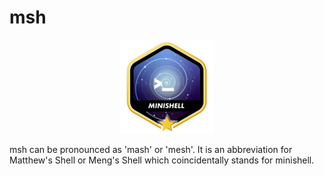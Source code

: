 # msh

<p align="center">
  <img src="https://github.com/cyan-wings/msh/blob/main/msh.png" alt="msh 42 project badge"/>
</p>

msh can be pronounced as 'mash' or 'mesh'. It is an abbreviation for Matthew's Shell or Meng's Shell which coincidentally stands for minishell.
